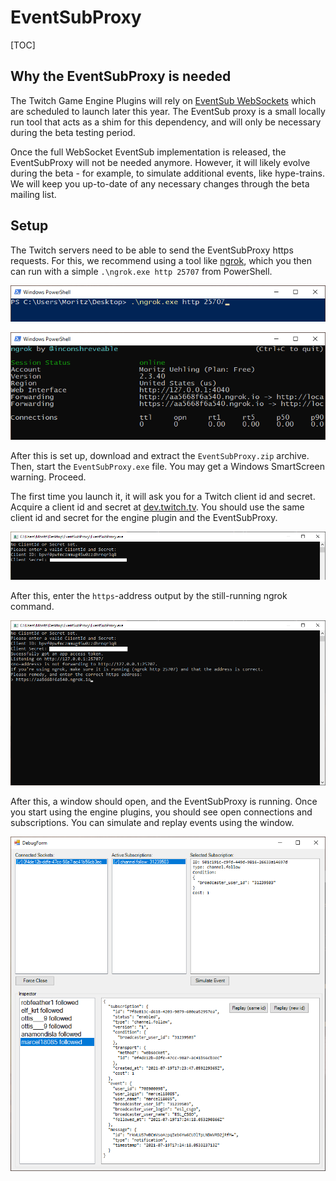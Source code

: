 # EventSubProxy

[TOC]

## Why the EventSubProxy is needed


The Twitch Game Engine Plugins will rely on [EventSub WebSockets](https://discuss.dev.twitch.tv/t/rfc-0016-eventsub-websockets/32652) which are scheduled to launch later this year. The EventSub proxy is a small locally run tool that acts as a shim for this dependency, and will only be necessary during the beta testing period.

Once the full WebSocket EventSub implementation is released, the EventSubProxy will not be needed anymore. However, it will likely evolve during the beta - for example, to simulate additional events, like hype-trains. We will keep you up-to-date of any necessary changes through the beta mailing list.

## Setup

The Twitch servers need to be able to send the EventSubProxy https requests. For this, we recommend using a tool like [ngrok](https://ngrok.com/download), which you then can run with a simple `.\ngrok.exe http 25707` from PowerShell.

![Run .\ngrok.exe http 25707](assets/esp-ngrok1.png) 


![output of the ngrok command](assets/esp-ngrok2.png)

After this is set up, download and extract the `EventSubProxy.zip` archive. Then, start the `EventSubProxy.exe` file. You may get a Windows SmartScreen warning. Proceed.


The first time you launch it, it will ask you for a Twitch client id and secret. Acquire a client id and secret at [dev.twitch.tv](https://dev.twitch.tv/). You should use the same client id and secret for the engine plugin and the EventSubProxy.

![Enter the client-id and secret](assets/esp-clientid.png)

After this, enter the `https`-address output by the still-running ngrok command.


![Enter the client-id and secret](assets/esp-address.png)

After this, a window should open, and the EventSubProxy is running. Once you start using the engine plugins, you should see open connections and subscriptions. You can simulate and replay events using the window.

![An view of the EventSubProxy Window](assets/esp-form.png)
